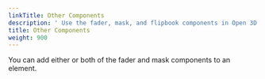 ```yaml
---
linkTitle: Other Components
description: ' Use the fader, mask, and flipbook components in Open 3D Engine''s UI Editor to adjust transparency and to mask, or show a portion of content in child elements. '
title: Other Components
weight: 900
---
```


You can add either or both of the fader and mask components to an element.

